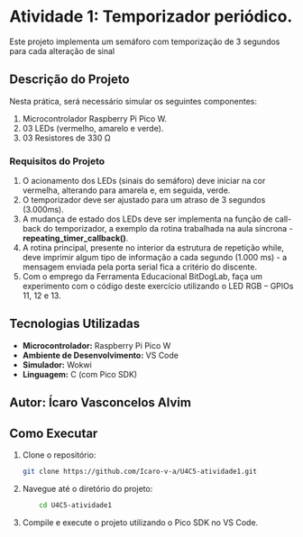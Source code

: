 # Atividade 1: Temporizador periódico.

Este projeto implementa um semáforo com temporização de 3 segundos para cada alteração de sinal

## Descrição do Projeto

Nesta prática, será necessário simular os seguintes componentes:

1) Microcontrolador Raspberry Pi Pico W.
2) 03 LEDs (vermelho, amarelo e verde).
3) 03 Resistores de 330 Ω

### Requisitos do Projeto

1) O acionamento dos LEDs (sinais do semáforo) deve iniciar na  cor vermelha, alterando para amarela e, em seguida, verde.
2) O temporizador deve ser ajustado para um atraso de 3 segundos (3.000ms).
3) A mudança de estado dos LEDs deve ser implementa na função de call-back do temporizador, a exemplo da rotina trabalhada na aula síncrona - **repeating_timer_callback()**.
4) A rotina principal, presente no interior da estrutura de repetição while, deve imprimir algum tipo de informação a cada segundo (1.000 ms) - a mensagem enviada pela porta serial fica a critério do discente.
5) Com o emprego da Ferramenta Educacional BitDogLab, faça um experimento com o código deste exercício utilizando o LED RGB – GPIOs 11, 12 e 13.

## Tecnologias Utilizadas
- **Microcontrolador:** Raspberry Pi Pico W
- **Ambiente de Desenvolvimento:** VS Code
- **Simulador:** Wokwi
- **Linguagem:** C (com Pico SDK)

## Autor: Ícaro Vasconcelos Alvim

## Como Executar
1. Clone o repositório:
   ```bash
   git clone https://github.com/Icaro-v-a/U4C5-atividade1.git

2. Navegue até o diretório do projeto:
    ```bash
        cd U4C5-atividade1

3. Compile e execute o projeto utilizando o Pico SDK no VS Code.
